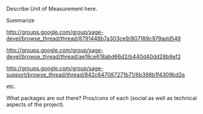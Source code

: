 Describe Unit of Measurement here.

Summarize 

http://groups.google.com/group/sage-devel/browse_thread/thread/8791448b7a303ce9/807189c979add549

http://groups.google.com/group/sage-devel/browse_thread/thread/ae18ce618abd66d2/b440d40dd28b8ef2

http://groups.google.com/group/sage-support/browse_thread/thread/842c647087271b71/6b398b1f4309bd2e

etc. 

What packages are out there? Pros/cons of each (social as well as technical aspects of the project). 
